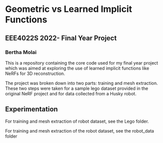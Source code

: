 # Geometric vs Learned Implicit Functions
## EEE4022S 2022- Final Year Project
### Bertha Molai

This is a repository containing the core code used for my final year project which was aimed at exploring the use of learned implicit functions like NeRFs for 3D reconstruction.

The project was broken down into two parts: training and mesh extraction. These two steps were taken for a sample lego dataset provided in the original NeRF project and for data collected from a Husky robot.

## Experimentation
For training and mesh extraction of robot dataset, see the Lego folder.

For training and mesh extraction of the robot dataset, see the robot_data folder